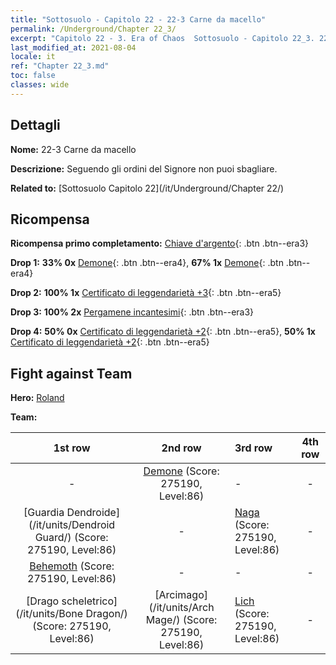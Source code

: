 ```yaml
---
title: "Sottosuolo - Capitolo 22 - 22-3 Carne da macello"
permalink: /Underground/Chapter 22_3/
excerpt: "Capitolo 22 - 3. Era of Chaos  Sottosuolo - Capitolo 22_3. 22-3 Carne da macello"
last_modified_at: 2021-08-04
locale: it
ref: "Chapter 22_3.md"
toc: false
classes: wide
---
```


## Dettagli

 **Nome:** 22-3 Carne da macello

 **Descrizione:** Seguendo gli ordini del Signore non puoi sbagliare.

 **Related to:** [Sottosuolo Capitolo 22](/it/Underground/Chapter 22/)

## Ricompensa

 **Ricompensa primo completamento:** [Chiave d'argento](/ItemsIT/con_693/){: .btn .btn--era3}

 **Drop 1:** **33% 0x** [Demone](/ItemsIT/unt_229/){: .btn .btn--era4}, **67% 1x** [Demone](/ItemsIT/unt_229/){: .btn .btn--era4}

 **Drop 2:** **100% 1x** [Certificato di leggendarietà +3](/ItemsIT/mat_88/){: .btn .btn--era5}

 **Drop 3:** **100% 2x** [Pergamene incantesimi](/ItemsIT/con_694/){: .btn .btn--era3}

 **Drop 4:** **50% 0x** [Certificato di leggendarietà +2](/ItemsIT/mat_81/){: .btn .btn--era5}, **50% 1x** [Certificato di leggendarietà +2](/ItemsIT/mat_81/){: .btn .btn--era5}


## Fight against Team
 **Hero:** [Roland](/it/heroes/Roland/)

 **Team:**


  | 1st row | 2nd row | 3rd row | 4th row |
  |:----:|:----:|:----|:----:|
  | - | [Demone](/it/units/Demon/) (Score: 275190, Level:86)  | - | - |
  | [Guardia Dendroide](/it/units/Dendroid Guard/) (Score: 275190, Level:86)  | - | [Naga](/it/units/Naga/) (Score: 275190, Level:86)  | - |
  | [Behemoth](/it/units/Behemoth/) (Score: 275190, Level:86)  | - | - | - |
  | [Drago scheletrico](/it/units/Bone Dragon/) (Score: 275190, Level:86)  | [Arcimago](/it/units/Arch Mage/) (Score: 275190, Level:86)  | [Lich](/it/units/Lich/) (Score: 275190, Level:86)  | - |



